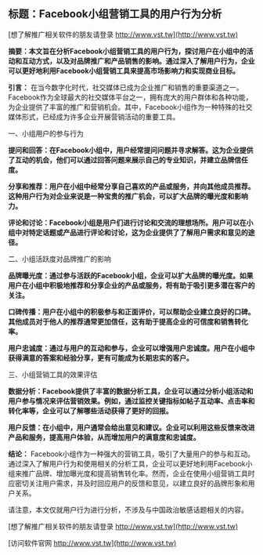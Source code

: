## **标题：Facebook小组营销工具的用户行为分析**

[想了解推广相关软件的朋友请登录 http://www.vst.tw](http://www.vst.tw)

**摘要：本文旨在分析Facebook小组营销工具的用户行为，探讨用户在小组中的活动和互动方式，以及对品牌推广和产品销售的影响。通过深入了解用户行为，企业可以更好地利用Facebook小组营销工具来提高市场影响力和实现商业目标。**

**引言：**
在当今数字化时代，社交媒体已成为企业推广和销售的重要渠道之一。Facebook作为全球最大的社交媒体平台之一，拥有庞大的用户群体和各种功能，为企业提供了丰富的推广和营销机会。其中，Facebook小组作为一种特殊的社交媒体形式，已经成为许多企业开展营销活动的重要工具。

一、小组用户的参与行为

**提问和回答：在Facebook小组中，用户经常提问问题并寻求解答。这为企业提供了互动的机会，他们可以通过回答问题来展示自己的专业知识，并建立品牌信任度。**

**分享和推荐：用户在小组中经常分享自己喜欢的产品或服务，并向其他成员推荐。这种用户行为对企业来说是一种宝贵的推广机会，可以扩大品牌的曝光度和影响力。**

**评论和讨论：Facebook小组是用户们进行讨论和交流的理想场所。用户可以在小组中对特定话题或产品进行评论和讨论，这为企业提供了了解用户需求和意见的途径。**

二、小组活跃度对品牌推广的影响

**品牌曝光度：通过参与活跃的Facebook小组，企业可以扩大品牌的曝光度。如果用户在小组中积极地推荐和分享企业的产品或服务，将有助于吸引更多潜在客户的关注。**

**口碑传播：用户在小组中的积极参与和正面评价，可以帮助企业建立良好的口碑。其他成员对于他人的推荐通常更加信任，这有助于提高企业的可信度和销售转化率。**

**用户忠诚度：通过与用户的互动和参与，企业可以增强用户忠诚度。用户在小组中获得满意的答案和经验分享，更有可能成为长期忠实的客户。**

三、小组营销工具的效果评估

**数据分析：Facebook提供了丰富的数据分析工具，企业可以通过分析小组活动和用户参与情况来评估营销效果。例如，通过监控关键指标如帖子互动率、点击率和转化率等，企业可以了解哪些活动获得了更好的回报。**

**用户反馈：在小组中，用户通常会给出意见和建议。企业可以利用这些反馈来改进产品和服务，提高用户体验，从而增加用户的满意度和忠诚度。**

**结论：**
Facebook小组作为一种强大的营销工具，吸引了大量用户的参与和互动。通过深入了解用户行为和使用相关的分析工具，企业可以更好地利用Facebook小组来推广品牌、增加曝光度和提高销售转化率。然而，企业在使用小组营销工具时应密切关注用户需求，并及时回应用户的反馈和意见，以建立良好的品牌形象和用户关系。

请注意，本文仅就用户行为进行分析，不涉及与中国政治敏感话题相关的内容。

[想了解推广相关软件的朋友请登录 http://www.vst.tw](http://www.vst.tw)


[访问软件官网 http://www.vst.tw](http://www.vst.tw)
